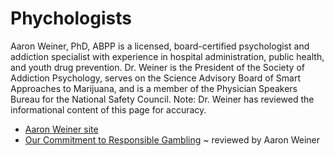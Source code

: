 # Phychologists

Aaron Weiner, PhD, ABPP is a licensed, board-certified psychologist and addiction specialist with experience in hospital administration, public health, and youth drug prevention.  Dr. Weiner is the President of the Society of Addiction Psychology, serves on the Science Advisory Board of Smart Approaches to Marijuana, and is a member of the Physician Speakers Bureau for the National Safety Council. Note: Dr. Weiner has reviewed the informational content of this page for accuracy. 

* [Aaron Weiner site](https://www.weinerphd.com/)
* [Our Commitment to Responsible Gambling](https://www.casinotopsonline.com/responsible-gambling) ~ reviewed by Aaron Weiner